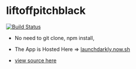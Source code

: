 # liftoffpitchblack

[![Build Status](https://circleci.com/gh/PerStirpes/liftoffpitchblack/tree/master.svg?style=svg)](https://circleci.com/gh/PerStirpes/liftoffpitchblack/tree/master)

* No need to git clone, npm install, 

* The App is Hosted Here => [launchdarkly.now.sh](https://launchdarkly.now.sh)
* [view source here](launchdarkly.now.sh/_src)
